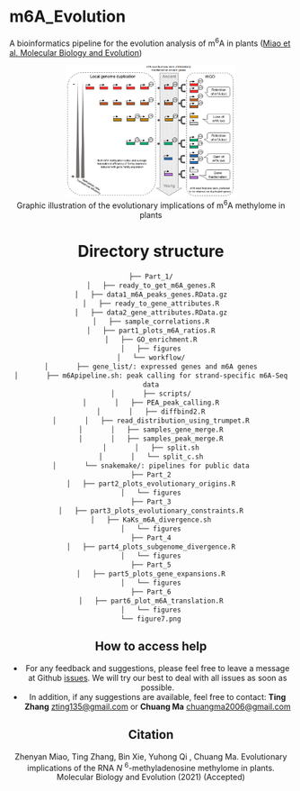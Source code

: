 # m6A_Evolution
A bioinformatics pipeline for the evolution analysis of m<sup>6</sup>A in plants ([Miao et al. Molecular Biology and Evolution]())

<div align="center"><img src="figure7.png" width = "60%" alt="" /></div>

<center>Graphic illustration of the evolutionary implications of m<sup>6</sup>A methylome in plants<center/>

# Directory structure

```
├── Part_1/
│   ├── ready_to_get_m6A_genes.R
│   ├── data1_m6A_peaks_genes.RData.gz
│   ├── ready_to_gene_attributes.R
│   ├── data2_gene_attributes.RData.gz
│   ├── sample_correlations.R
│   ├── part1_plots_m6A_ratios.R
│   ├── GO_enrichment.R
│   ├── figures
│   └── workflow/
│       ├── gene_list/: expressed genes and m6A genes
│       ├── m6Apipeline.sh: peak calling for strand-specific m6A-Seq data
│       ├── scripts/
│       │   ├── PEA_peak_calling.R
│       │   ├── diffbind2.R
│       │   ├── read_distribution_using_trumpet.R
│       │   ├── samples_gene_merge.R
│       │   ├── samples_peak_merge.R
│       │   ├── split.sh
│       │   └── split_c.sh
│       └── snakemake/: pipelines for public data
├── Part_2
│   ├── part2_plots_evolutionary_origins.R
│   └── figures
├── Part_3
│   ├── part3_plots_evolutionary_constraints.R
│   ├── KaKs_m6A_divergence.sh
│   └── figures
├── Part_4
│   ├── part4_plots_subgenome_divergence.R
│   └── figures
├── Part_5
│   ├── part5_plots_gene_expansions.R
│   └── figures
├── Part_6
│   ├── part6_plot_m6A_translation.R
│   └── figures
└── figure7.png
```

## How to access help

- For any feedback and suggestions, please feel free to leave a message at Github [issues](https://github.com/cma2015/m6A_Evolution/issues). We will try our best to deal with all issues as soon as possible.
- In addition, if any suggestions are available, feel free to contact: **Ting Zhang** [zting135@gmail.com](mailto:zting135@gmail.com) or **Chuang Ma** [chuangma2006@gmail.com](mailto:chuangma2006@gmail.com)

## Citation

Zhenyan Miao, Ting Zhang, Bin Xie, Yuhong Qi , Chuang Ma. Evolutionary implications of the RNA *N* <sup>6</sup>-methyladenosine methylome in plants. Molecular Biology and Evolution (2021) (Accepted)
